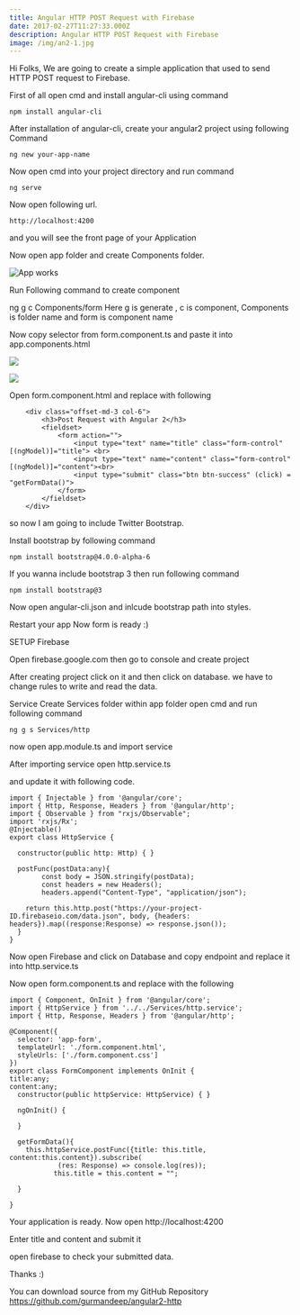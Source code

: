 ```yaml
---
title: Angular HTTP POST Request with Firebase
date: 2017-02-27T11:27:33.000Z
description: Angular HTTP POST Request with Firebase
image: /img/an2-1.jpg
---
```

Hi Folks, We are going to create a simple application that used to send HTTP POST request to Firebase.

First of all open cmd and install angular-cli using command

```
npm install angular-cli
```

After installation of angular-cli, create your angular2 project using following Command

```
ng new your-app-name
```

Now open cmd into your project directory and run command

```
ng serve
```

Now open following url.

```
http://localhost:4200
```

and you will see the front page of your Application

Now open app folder and create Components folder.

![App works](/img/2017-01-30_21-40-53.png)

Run Following command to create component

 ng g c Components/form
 Here g is generate , c is component, Components is folder name and form is component name

Now copy selector from form.component.ts and paste it into app.components.html

![](/img/2017-02-26_00-04-25-1.png)

![](/img/2017-02-05_14-23-42.png)

Open form.component.html and replace with following

```
	<div class="offset-md-3 col-6">
		<h3>Post Request with Angular 2</h3>
		<fieldset>	
			<form action="">
				<input type="text" name="title" class="form-control" [(ngModel)]="title"> <br>
				<input type="text" name="content" class="form-control" [(ngModel)]="content"><br>
				<input type="submit" class="btn btn-success" (click) = "getFormData()">
			</form>
		</fieldset>	
	</div>
```

so now I am going to include Twitter Bootstrap.

Install bootstrap by following command

```
npm install bootstrap@4.0.0-alpha-6
```

If you wanna include bootstrap 3 then run following command

```
npm install bootstrap@3
```

Now open angular-cli.json and inlcude bootstrap path into styles.

Restart your app
Now form is ready :)

SETUP Firebase

Open firebase.google.com then go to console and create project

After creating project click on it and then click on database.
we have to change rules to write and read the data.

Service
Create Services folder within app folder
open cmd and run following command

```
ng g s Services/http
```

now open app.module.ts and import service

After importing service open http.service.ts

and update it with following code.

```
import { Injectable } from '@angular/core';
import { Http, Response, Headers } from '@angular/http';
import { Observable } from "rxjs/Observable";
import 'rxjs/Rx';
@Injectable()
export class HttpService {

  constructor(public http: Http) { }

  postFunc(postData:any){
  		const body = JSON.stringify(postData);
  		const headers = new Headers();
  		headers.append("Content-Type", "application/json");
  	
  	return this.http.post("https://your-project-ID.firebaseio.com/data.json", body, {headers: headers}).map((response:Response) => response.json());
  }
}
```

Now open Firebase and click on Database and copy endpoint and replace it into http.service.ts

Now open form.component.ts and replace with the following

```
import { Component, OnInit } from '@angular/core';
import { HttpService } from '../../Services/http.service';
import { Http, Response, Headers } from '@angular/http';

@Component({
  selector: 'app-form',
  templateUrl: './form.component.html',
  styleUrls: ['./form.component.css']
})
export class FormComponent implements OnInit {
title:any;
content:any;
  constructor(public httpService: HttpService) { }

  ngOnInit() {
  	
  }

  getFormData(){
  	this.httpService.postFunc({title: this.title, content:this.content}).subscribe(
  			(res: Response) => console.log(res));
           this.title = this.content = "";
  	
  }

}
```

Your application is ready. Now open http://localhost:4200

Enter title and content and submit it

open firebase to check your submitted data.

Thanks :)

You can download source from my GitHub Repository
https://github.com/gurmandeep/angular2-http

